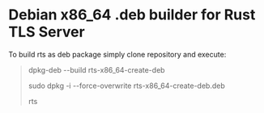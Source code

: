 # Debian x86_64 .deb builder for Rust TLS Server
To build rts as deb package simply clone repository and execute:

> dpkg-deb --build rts-x86_64-create-deb
>
> sudo dpkg -i --force-overwrite rts-x86_64-create-deb.deb
>
> rts
